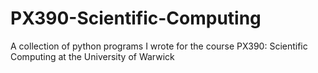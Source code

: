 # PX390-Scientific-Computing
A collection of python programs I wrote for the course PX390: Scientific Computing at the University of Warwick
